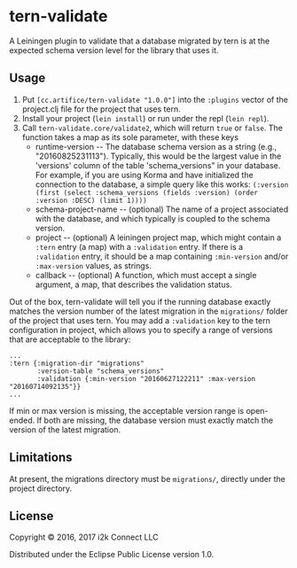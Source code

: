 # tern-validate

A Leiningen plugin to validate that a database migrated by tern is at the expected schema version level for the library that uses it.

## Usage

1. Put `[cc.artifice/tern-validate "1.0.0"]` into the `:plugins` vector of the project.clj file for the project that uses tern.
2. Install your project (`lein install`) or run under the repl (`lein repl`).
3. Call `tern-validate.core/validate2`, which will return `true` or `false`.  The function takes a map as its sole parameter, with these keys
   * runtime-version -- The database schema version as a string (e.g., "20160825231113").  Typically, this would be the largest value in the 'versions' column of the table 'schema_versions" in your database.  For example, if you are using Korma and have initialized the connection to the database, a simple query like this works: ```(:version (first (select :schema_versions (fields :version) (order :version :DESC) (limit 1))))```
    * schema-project-name -- (optional) The name of a project associated with the database, and which typically is coupled
  to the schema version.
    * project -- (optional) A leiningen project map, which might contain a `:tern` entry (a map) with a `:validation` entry.  If there is a `:validation` entry, it should be a map containing `:min-version` and/or `:max-version` values, as strings.
    * callback -- (optional) A function, which must accept a single argument, a map, that describes the validation status.

Out of the box, tern-validate will tell you if the running database exactly matches the version number of the latest migration in
the `migrations/` folder of the project that uses tern.  You may add a `:validation` key to the tern configuration in project,
which allows you to specify a range of versions that are acceptable to the library:

    ...
    :tern {:migration-dir "migrations"
           :version-table "schema_versions"
           :validation {:min-version "20160627122211" :max-version "20160714092135"}}
    ...

If min or max version is missing, the acceptable version range is open-ended. If both are missing, the database version must
exactly match the version of the latest migration.

## Limitations

At present, the migrations directory must be `migrations/`, directly under the project directory.  

## License

Copyright © 2016, 2017 i2k Connect LLC

Distributed under the Eclipse Public License version 1.0.
